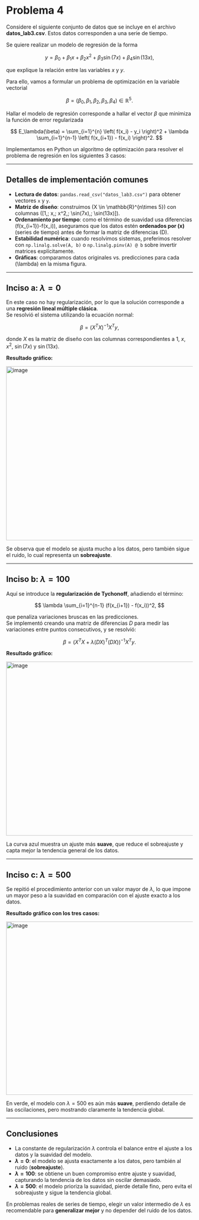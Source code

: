 # Problema 4

Considere el siguiente conjunto de datos que se incluye en el archivo **datos_lab3.csv**. Estos datos corresponden a una serie de tiempo.

Se quiere realizar un modelo de regresión de la forma

$$
y = \beta_0 + \beta_1 x + \beta_2 x^2 + \beta_3 \sin(7x) + \beta_4 \sin(13x),
$$

que explique la relación entre las variables $x$ y $y$.

Para ello, vamos a formular un problema de optimización en la variable vectorial

$$
\beta = (\beta_0, \beta_1, \beta_2, \beta_3, \beta_4) \in \mathbb{R}^5.
$$

Hallar el modelo de regresión corresponde a hallar el vector $\beta$ que minimiza la función de error regularizada

$$
E_\lambda(\beta) = \sum_{i=1}^{n} \left( f(x_i) - y_i \right)^2 + \lambda \sum_{i=1}^{n-1} \left( f(x_{i+1}) - f(x_i) \right)^2.
$$

Implementamos en Python un algoritmo de optimización para resolver el problema de regresión en los siguientes 3 casos:

---
## Detalles de implementación comunes

- **Lectura de datos**: `pandas.read_csv("datos_lab3.csv")` para obtener vectores `x` y `y`.
- **Matriz de diseño**: construimos \(X \in \mathbb{R}^{n\times 5}\) con columnas
  \([1,\; x,\; x^2,\; \sin(7x),\; \sin(13x)]\).
- **Ordenamiento por tiempo**: como el término de suavidad usa diferencias \(f(x_{i+1})-f(x_i)\), aseguramos que los datos estén **ordenados por \(x\)** (series de tiempo) antes de formar la matriz de diferencias \(D\).
- **Estabilidad numérica**: cuando resolvimos sistemas, preferimos resolver con
  `np.linalg.solve(A, b)` o `np.linalg.pinv(A) @ b` sobre invertir matrices explícitamente.
- **Gráficas**: comparamos datos originales vs. predicciones para cada \(\lambda\) en la misma figura.


---
## Inciso a: $\lambda = 0$

En este caso no hay regularización, por lo que la solución corresponde a una **regresión lineal múltiple clásica**.  
Se resolvió el sistema utilizando la ecuación normal:

$$
\beta = (X^T X)^{-1} X^T y,
$$

donde $X$ es la matriz de diseño con las columnas correspondientes a $1$, $x$, $x^2$, $\sin(7x)$ y $\sin(13x)$.

**Resultado gráfico:**

<img width="832" height="468" alt="image" src="https://github.com/user-attachments/assets/104580f0-3c1f-4a0c-a716-bed16999c12a" />

Se observa que el modelo se ajusta mucho a los datos, pero también sigue el ruido, lo cual representa un **sobreajuste**.

---

## Inciso b: $\lambda = 100$

Aquí se introduce la **regularización de Tychonoff**, añadiendo el término:

$$
\lambda \sum_{i=1}^{n-1} (f(x_{i+1}) - f(x_i))^2,
$$

que penaliza variaciones bruscas en las predicciones.  
Se implementó creando una matriz de diferencias $D$ para medir las variaciones entre puntos consecutivos, y se resolvió:

$$
\beta = (X^T X + \lambda (DX)^T(DX))^{-1} X^T y.
$$

**Resultado gráfico:**

<img width="842" height="468" alt="image" src="https://github.com/user-attachments/assets/50097c01-7310-4487-be73-869449a243bb" />

La curva azul muestra un ajuste más **suave**, que reduce el sobreajuste y capta mejor la tendencia general de los datos.

---

## Inciso c: $\lambda = 500$

Se repitió el procedimiento anterior con un valor mayor de $\lambda$, lo que impone un mayor peso a la suavidad en comparación con el ajuste exacto a los datos.

**Resultado gráfico con los tres casos:**

<img width="847" height="466" alt="image" src="https://github.com/user-attachments/assets/23a5a5f6-f7f5-4ff0-8d6a-2869590753e2" />

En verde, el modelo con $\lambda=500$ es aún más **suave**, perdiendo detalle de las oscilaciones, pero mostrando claramente la tendencia global.

---

## Conclusiones

- La constante de regularización $\lambda$ controla el balance entre el ajuste a los datos y la suavidad del modelo.
- **$\lambda = 0$**: el modelo se ajusta exactamente a los datos, pero también al ruido (**sobreajuste**).  
- **$\lambda = 100$**: se obtiene un buen compromiso entre ajuste y suavidad, capturando la tendencia de los datos sin oscilar demasiado.  
- **$\lambda = 500$**: el modelo prioriza la suavidad, pierde detalle fino, pero evita el sobreajuste y sigue la tendencia global.  

En problemas reales de series de tiempo, elegir un valor intermedio de $\lambda$ es recomendable para **generalizar mejor** y no depender del ruido de los datos.
